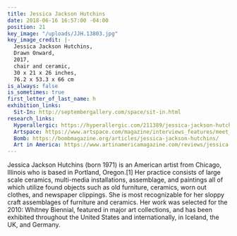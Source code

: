 ```yaml
---
title: Jessica Jackson Hutchins
date: 2018-06-16 16:57:00 -04:00
position: 21
key_image: "/uploads/JJH.13803.jpg"
key_image_credit: |-
  Jessica Jackson Hutchins,
  Drawn Onward,
  2017,
  chair and ceramic,
  30 x 21 x 26 inches,
  76.2 x 53.3 x 66 cm
is_always: false
is_sometimes: true
first_letter_of_last_name: h
exhibition_links:
  Sit-In: http://septembergallery.com/space/sit-in.html
research_links:
  Hyperallergic: https://hyperallergic.com/211389/jessica-jackson-hutchins-on-furniture-found-ceramics-and-the-stories-of-our-stuff/
  Artspace: https://www.artspace.com/magazine/interviews_features/meet_the_artist/jessica-jackson-hutchins-interview-53030
  Bomb: https://bombmagazine.org/articles/jessica-jackson-hutchins/
  Art in America: https://www.artinamericamagazine.com/reviews/jessica-jackson-hutchins/
---
```


Jessica Jackson Hutchins (born 1971) is an American artist from Chicago, Illinois who is based in Portland, Oregon.[1] Her practice consists of large scale ceramics, multi-media installations, assemblage, and paintings all of which utilize found objects such as old furniture, ceramics, worn out clothes, and newspaper clippings. She is most recognizable for her sloppy craft assemblages of furniture and ceramics. Her work was selected for the 2010: Whitney Biennial, featured in major art collections, and has been exhibited throughout the United States and internationally, in Iceland, the UK, and Germany.